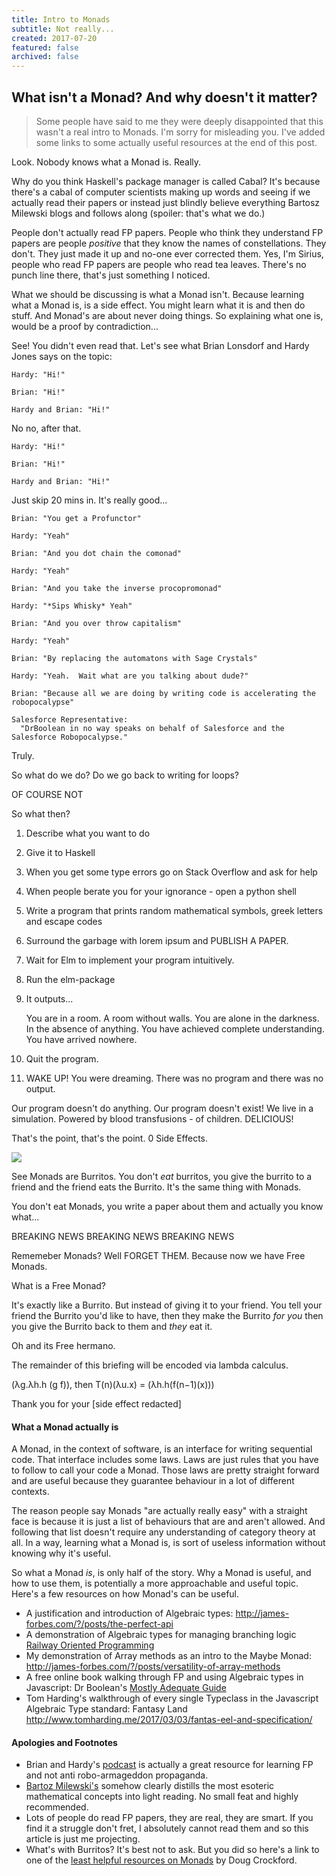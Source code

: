 ```yaml
---
title: Intro to Monads
subtitle: Not really...
created: 2017-07-20
featured: false
archived: false
---
```


What isn't a Monad?  And why doesn't it matter?
-----------------------------------------------

> Some people have said to me they were deeply disappointed that this wasn't a real intro to Monads.  I'm sorry for misleading you.  I've added some links to some actually useful resources at the end of this post.

Look.  Nobody knows what a Monad is.  Really.

Why do you think Haskell's package manager is called Cabal?  It's because there's a cabal of computer scientists making up words and seeing if we actually read their papers or instead just blindly believe everything Bartosz Milewski blogs and follows along (spoiler: that's what we do.)

People don't actually read FP papers. People who think they understand FP papers are people *positive* that they know the names of constellations.  They don't.  They just made it up and no-one ever corrected them.  Yes, I'm Sirius, people who read FP papers are people who read tea leaves.  There's no punch line there, that's just something I noticed.

What we should be discussing is what a Monad isn't.  Because learning what a Monad is, is a side effect.  You might learn what it is and then do stuff.  And Monad's are about never doing things.  So explaining what one is, would be a proof by contradiction...

See!  You didn't even read that.  Let's see what Brian Lonsdorf and Hardy Jones says on the topic:

	Hardy: "Hi!"
	
	Brian: "Hi!"
	
	Hardy and Brian: "Hi!"
	
No no, after that.  


	Hardy: "Hi!"
	
	Brian: "Hi!"
	
	Hardy and Brian: "Hi!"
	
Just skip 20 mins in.  It's really good...

	Brian: "You get a Profunctor"

	Hardy: "Yeah"

	Brian: "And you dot chain the comonad"

	Hardy: "Yeah"

	Brian: "And you take the inverse procopromonad"

	Hardy: "*Sips Whisky* Yeah"

	Brian: "And you over throw capitalism"

	Hardy: "Yeah"

	Brian: "By replacing the automatons with Sage Crystals"

	Hardy: "Yeah.  Wait what are you talking about dude?"

	Brian: "Because all we are doing by writing code is accelerating the robopocalypse"

	Salesforce Representative: 
	  "DrBoolean in no way speaks on behalf of Salesforce and the Salesforce Robopocalypse."


Truly.

So what do we do?  Do we go back to writing for loops?

OF COURSE NOT

So what then?

1. Describe what you want to do
2. Give it to Haskell
3. When you get some type errors go on Stack Overflow and ask for help
4. When people berate you for your ignorance - open a python shell
5. Write a program that prints random mathematical symbols, greek letters and escape codes
6. Surround the garbage with lorem ipsum and PUBLISH A PAPER.
7. Wait for Elm to implement your program intuitively.
8. Run the elm-package
9. It outputs... 

	You are in a room.  A room without walls.  You are alone in the darkness.  In the absence of anything.  You have achieved complete understanding.  You have arrived nowhere.  

10. Quit the program.
11. WAKE UP!  You were dreaming.  There was no program and there was no output.

Our program doesn't do anything.  Our program doesn't exist!  We live in a simulation.  Powered by blood transfusions - of children.  DELICIOUS!

That's the point, that's the point.  0 Side Effects.

![](http://i.imgur.com/Dy2zrr7.jpg)

See Monads are Burritos.  You don't *eat* burritos, you give the burrito to a friend and the friend eats the Burrito.  It's the same thing with Monads.

You don't eat Monads, you write a paper about them and actually you know what...

BREAKING NEWS BREAKING NEWS BREAKING NEWS 

Rememeber Monads?  Well FORGET THEM.  Because now we have Free Monads.

What is a Free Monad?

It's exactly like a Burrito.  But instead of giving it to your friend.  You tell your friend the Burrito you'd like to have, then they make the Burrito *for you* then you give the Burrito back to them and *they* eat it.  

Oh and its Free hermano.

The remainder of this briefing will be encoded via lambda calculus.

 (λg.λh.h (g f)), then T(n)(λu.x) = (λh.h(f(n−1)(x)))
 
Thank you for your [side effect redacted]

#### What a Monad actually is

A Monad, in the context of software, is an interface for writing sequential code.  That interface includes some laws.  Laws are just rules that you have to follow to call your code a Monad.  Those laws are pretty straight forward and are useful because they guarantee behaviour in a lot of different contexts.

The reason people say Monads "are actually really easy" with a straight face is because it is just a list of behaviours that are and aren't allowed.  And following that list doesn't require any understanding of category theory at all.  In a way, learning what a Monad is, is sort of useless information without knowing why it's useful.

So what a Monad *is*, is only half of the story.  Why a Monad is useful, and how to use them, is potentially a more  approachable and useful topic.  Here's a few resources on how Monad's can be useful. 

- A justification and introduction of Algebraic types: http://james-forbes.com/?/posts/the-perfect-api
- A demonstration of Algebraic types for managing branching logic [Railway Oriented Programming](https://vimeo.com/97344498)
- My demonstration of Array methods as an intro to the Maybe Monad: http://james-forbes.com/?/posts/versatility-of-array-methods
- A free online book walking through FP and using Algebraic types in Javascript: Dr Boolean's [Mostly Adequate Guide]( https://github.com/MostlyAdequate/mostly-adequate-guide)
- Tom Harding's walkthrough of every single Typeclass in the Javascript Algebraic Type standard: Fantasy Land http://www.tomharding.me/2017/03/03/fantas-eel-and-specification/

#### Apologies and Footnotes

- Brian and Hardy's [podcast](www.magicreadalong.com) is actually a great resource for learning FP and not anti robo-armageddon propaganda.
- [Bartoz Milewski's](https://bartoszmilewski.com/) somehow clearly distills the most esoteric mathematical concepts into light reading.  No small feat and highly recommended.
- Lots of people do read FP papers, they are real, they are smart.  If you find it a struggle don't fret, I absolutely cannot read them and so this article is just me projecting.
- What's with Burritos?  It's best not to ask.  But you did so here's a link to one of the [least helpful resources on Monads](https://www.youtube.com/watch?v=b0EF0VTs9Dc) by Doug Crockford.
